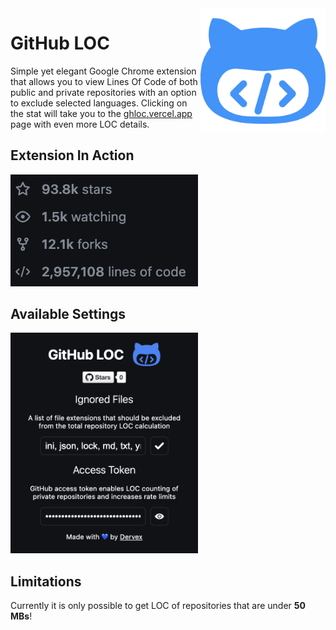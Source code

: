 <img align="right" width="200" src="public/logo.png"/>

# GitHub LOC

Simple yet elegant Google Chrome extension that allows you to view Lines Of Code of both public and private repositories with an option to exclude selected languages. Clicking on the stat will take you to the [ghloc.vercel.app](https://ghloc.vercel.app/DervexDev/github-loc) page with even more LOC details.

## Extension In Action

<img width="300" src="public/demo1.png"/>

## Available Settings

<img width="300" src="public/demo2.png"/>

## Limitations

Currently it is only possible to get LOC of repositories that are under **50 MBs**!
